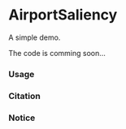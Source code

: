 # AirportSaliency

A simple demo.

The code is comming soon...

### Usage

### Citation

### Notice

